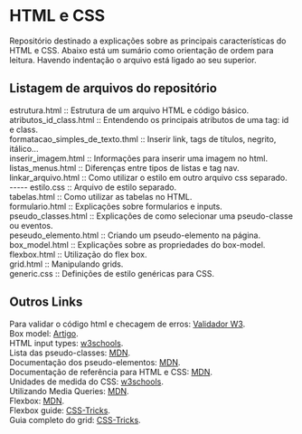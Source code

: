 # HTML e CSS

Repositório destinado a explicações sobre as principais características do HTML e CSS. 
Abaixo está um sumário como orientação de ordem para leitura. 
Havendo indentação o arquivo está ligado ao seu superior.

## Listagem de arquivos do repositório
estrutura.html  ::  Estrutura de um arquivo HTML e código básico.\
atributos_id_class.html  ::  Entendendo os principais atributos de uma tag: id e class.\
formatacao_simples_de_texto.thml  :: Inserir link, tags de títulos, negrito, itálico...\
inserir_imagem.html  ::  Informações para inserir uma imagem no html.\
listas_menus.html :: Diferenças entre tipos de listas e tag nav.\
linkar_arquivo.html  ::  Como utilizar o estilo em outro arquivo css separado.\
----- estilo.css  ::  Arquivo de estilo separado.\
tabelas.html  ::  Como utilizar as tabelas no HTML.\
formulario.html  ::  Explicações sobre formularios e inputs.\
pseudo_classes.html  ::  Explicações de como selecionar uma pseudo-classe ou eventos.\
peseudo_elemento.html  ::  Criando um pseudo-elemento na página.\
box_model.html  ::  Explicações sobre as propriedades do box-model.\
flexbox.html  ::  Utilização do flex box.\
grid.html  ::  Manipulando grids.\
generic.css  ::  Definições de estilo genéricas para CSS.

## Outros Links
Para validar o código html e checagem de erros: [Validador W3](https://validator.w3.org/).\
Box model: [Artigo](https://developer.mozilla.org/pt-BR/docs/Web/CSS/CSS_Box_Model/Introduction_to_the_CSS_box_model).\
HTML input types: [w3schools](https://www.w3schools.com/html/html_form_input_types.asp).\
Lista das pseudo-classes: [MDN](https://developer.mozilla.org/pt-BR/docs/Web/CSS/Pseudo-classes).\
Documentação dos pseudo-elementos: [MDN](https://developer.mozilla.org/pt-BR/docs/Web/CSS/Pseudo-elements).\
Documentação de referência para HTML e CSS: [MDN](https://developer.mozilla.org/en-US/).\
Unidades de medida do CSS: [w3schools](https://www.w3schools.com/cssref/css_units.php).\
Utilizando Media Queries: [MDN](https://developer.mozilla.org/pt-BR/docs/Web/CSS/CSS_media_queries/Using_media_queries).\
Flexbox: [MDN](https://developer.mozilla.org/pt-BR/docs/Learn/CSS/CSS_layout/Flexbox#um_aparte_no_modelo_flex).\
Flexbox guide: [CSS-Tricks](https://css-tricks.com/snippets/css/a-guide-to-flexbox/).\
Guia completo do grid: [CSS-Tricks](https://css-tricks.com/snippets/css/complete-guide-grid/).















